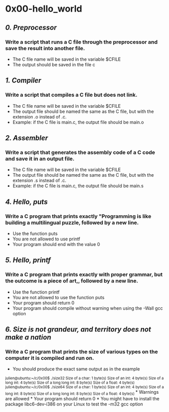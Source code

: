 # __0x00-hello_world__
## _0. Preprocessor_
### Write a script that runs a C file through the preprocessor and save the result into another file.
* The C file name will be saved in the variable $CFILE
* The output should be saved in the file c
## 

## _1. Compiler_
### Write a script that compiles a C file but does not link.
* The C file name will be saved in the variable $CFILE
* The output file should be named the same as the C file, but with the extension .o instead of .c.
* Example: if the C file is main.c, the output file should be main.o
##

## _2. Assembler_
### Write a script that generates the assembly code of a C code and save it in an output file.
* The C file name will be saved in the variable $CFILE
* The output file should be named the same as the C file, but with the extension .s instead of .c. 
* Example: if the C file is main.c, the output file should be main.s
##
## _4. Hello, puts_
### Write a C program that prints exactly "Programming is like building a multilingual puzzle, followed by a new line.
* Use the function puts
* You are not allowed to use printf
* Your program should end with the value 0
##
## _5. Hello, printf_
### Write a C program that prints exactly with proper grammar, but the outcome is a piece of art,, followed by a new line.
* Use the function printf
* You are not allowed to use the function puts
* Your program should return 0
* Your program should compile without warning when using the -Wall gcc option
##
## _6. Size is not grandeur, and territory does not make a nation_
### Write a C program that prints the size of various types on the computer it is compiled and run on.
* You should produce the exact same output as in the example
<sub>
julien@ubuntu:~/c/0x00$ ./size32
Size of a char: 1 byte(s)
Size of an int: 4 byte(s)
Size of a long int: 4 byte(s)
Size of a long long int: 8 byte(s)
Size of a float: 4 byte(s)
julien@ubuntu:~/c/0x00$ ./size64
Size of a char: 1 byte(s)
Size of an int: 4 byte(s)
Size of a long int: 8 byte(s)
Size of a long long int: 8 byte(s)
Size of a float: 4 byte(s)
</sub>
* Warnings are allowed 
* Your program should return 0 
* You might have to install the package libc6-dev-i386 on your Linux to test the -m32 gcc option

##
